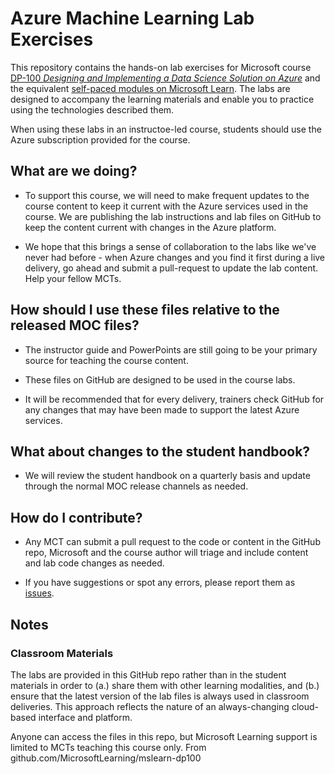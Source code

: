 # Azure Machine Learning Lab Exercises

This repository contains the hands-on lab exercises for Microsoft course [DP-100 *Designing and Implementing a Data Science Solution on Azure*](https://docs.microsoft.com/learn/certifications/courses/dp-100t01) and the equivalent [self-paced modules on Microsoft Learn](https://docs.microsoft.com/learn/paths/build-ai-solutions-with-azure-ml-service/). The labs are designed to accompany the learning materials and enable you to practice using the technologies described them.

When using these labs in an instructoe-led course, students should use the Azure subscription provided for the course.

## What are we doing?

- To support this course, we will need to make frequent updates to the course content to keep it current with the Azure services used in the course.  We are publishing the lab instructions and lab files on GitHub to keep the content current with changes in the Azure platform.

- We hope that this brings a sense of collaboration to the labs like we've never had before - when Azure changes and you find it first during a live delivery, go ahead and submit a pull-request to update the lab content.  Help your fellow MCTs.

## How should I use these files relative to the released MOC files?

- The instructor guide and PowerPoints are still going to be your primary source for teaching the course content.

- These files on GitHub are designed to be used in the course labs.

- It will be recommended that for every delivery, trainers check GitHub for any changes that may have been made to support the latest Azure services.

## What about changes to the student handbook?

- We will review the student handbook on a quarterly basis and update through the normal MOC release channels as needed.

## How do I contribute?

- Any MCT can submit a pull request to the code or content in the GitHub repo, Microsoft and the course author will triage and include content and lab code changes as needed.

- If you have suggestions or spot any errors, please report them as [issues](https://github.com/MicrosoftLearning/mslearn-dp100/issues).

## Notes

### Classroom Materials

The labs are provided in this GitHub repo rather than in the student materials in order to (a.) share them with other learning modalities, and (b.) ensure that the latest version of the lab files is always used in classroom deliveries. This approach reflects the nature of an always-changing cloud-based interface and platform.

Anyone can access the files in this repo, but Microsoft Learning support is limited to MCTs teaching this course only.
From github.com/MicrosoftLearning/mslearn-dp100
